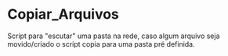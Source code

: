 # Copiar_Arquivos
 Script para "escutar" uma pasta na rede, caso algum arquivo seja movido/criado o script copia para uma pasta pré definida.
